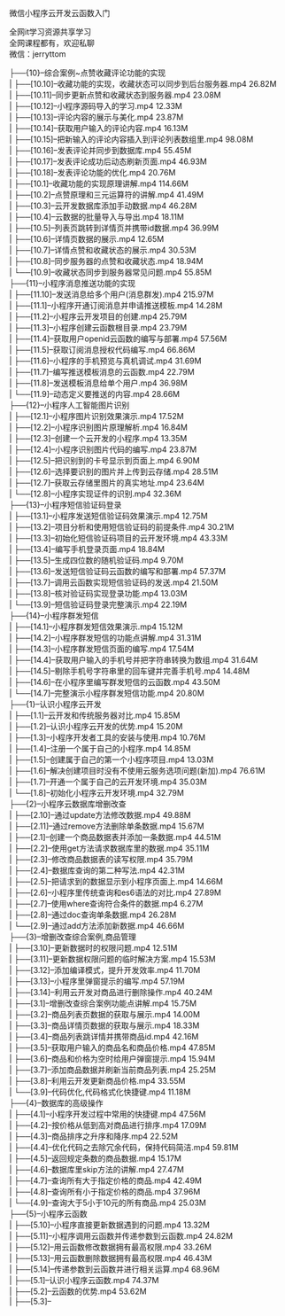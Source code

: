 微信小程序云开发云函数入门

全网it学习资源共享学习<br>全网课程都有，欢迎私聊<br>微信：jerryttom<br>

├──{10}–综合案例~点赞收藏评论功能的实现<br> | ├──[10.10]–收藏功能的实现，收藏状态可以同步到后台服务器.mp4 26.82M<br> | ├──[10.11]–同步更新点赞和收藏状态到服务器.mp4 23.08M<br> | ├──[10.12]–小程序源码导入的学习.mp4 12.33M<br> | ├──[10.13]–评论内容的展示与美化.mp4 23.87M<br> | ├──[10.14]–获取用户输入的评论内容.mp4 16.13M<br> | ├──[10.15]–把新输入的评论内容插入到评论列表数组里.mp4 98.08M<br> | ├──[10.16]–发表评论并同步到数据库.mp4 55.45M<br> | ├──[10.17]–发表评论成功后动态刷新页面.mp4 46.93M<br> | ├──[10.18]–发表评论功能的优化.mp4 20.76M<br> | ├──[10.1]–收藏功能的实现原理讲解.mp4 114.66M<br> | ├──[10.2]–点赞原理和三元运算符的讲解.mp4 41.49M<br> | ├──[10.3]–云开发数据库添加手动数据.mp4 46.28M<br> | ├──[10.4]–云数据的批量导入与导出.mp4 18.11M<br> | ├──[10.5]–列表页跳转到详情页并携带id数据.mp4 36.99M<br> | ├──[10.6]–详情页数据的展示.mp4 12.65M<br> | ├──[10.7]–详情点赞和收藏状态的展示.mp4 30.53M<br> | ├──[10.8]–同步服务器的点赞和收藏状态.mp4 18.94M<br> | └──[10.9]–收藏状态同步到服务器常见问题.mp4 55.85M<br> ├──{11}–小程序消息推送功能的实现<br> | ├──[11.10]–发送消息给多个用户(消息群发).mp4 215.97M<br> | ├──[11.1]–小程序开通订阅消息并申请推送模板.mp4 14.28M<br> | ├──[11.2]–小程序云开发项目的创建.mp4 25.79M<br> | ├──[11.3]–小程序创建云函数根目录.mp4 23.79M<br> | ├──[11.4]–获取用户openid云函数的编写与部署.mp4 57.56M<br> | ├──[11.5]–获取订阅消息授权代码编写.mp4 66.86M<br> | ├──[11.6]–小程序的手机预览与真机调试.mp4 31.69M<br> | ├──[11.7]–编写推送模板消息的云函数.mp4 22.79M<br> | ├──[11.8]–发送模板消息给单个用户.mp4 36.98M<br> | └──[11.9]–动态定义要推送的内容.mp4 28.66M<br> ├──{12}–小程序人工智能图片识别<br> | ├──[12.1]–小程序图片识别效果演示.mp4 17.52M<br> | ├──[12.2]–小程序识别图片原理解析.mp4 16.84M<br> | ├──[12.3]–创建一个云开发的小程序.mp4 13.35M<br> | ├──[12.4]–小程序识别图片代码的编写.mp4 23.87M<br> | ├──[12.5]–把识别到的卡号显示到页面上.mp4 6.90M<br> | ├──[12.6]–选择要识别的图片并上传到云存储.mp4 28.51M<br> | ├──[12.7]–获取云存储里图片的真实地址.mp4 23.64M<br> | └──[12.8]–小程序实现证件的识别.mp4 32.36M<br> ├──{13}–小程序短信验证码登录<br> | ├──[13.1]–小程序发送短信验证码效果演示.mp4 12.75M<br> | ├──[13.2]–项目分析和使用短信验证码的前提条件.mp4 30.21M<br> | ├──[13.3]–初始化短信验证码项目的云开发环境.mp4 43.33M<br> | ├──[13.4]–编写手机登录页面.mp4 18.84M<br> | ├──[13.5]–生成四位数的随机验证码.mp4 9.70M<br> | ├──[13.6]–发送短信验证码云函数的编写和部署.mp4 57.37M<br> | ├──[13.7]–调用云函数实现短信验证码的发送.mp4 21.50M<br> | ├──[13.8]–核对验证码实现登录功能.mp4 13.03M<br> | └──[13.9]–短信验证码登录完整演示.mp4 22.19M<br> ├──{14}–小程序群发短信<br> | ├──[14.1]–小程序群发短信效果演示.mp4 15.12M<br> | ├──[14.2]–小程序群发短信的功能点讲解.mp4 31.31M<br> | ├──[14.3]–小程序群发短信页面的编写.mp4 17.54M<br> | ├──[14.4]–获取用户输入的手机号并把字符串转换为数组.mp4 31.64M<br> | ├──[14.5]–剔除手机号字符串里的回车键并完善手机号.mp4 14.48M<br> | ├──[14.6]–在小程序里编写群发短信的云函数.mp4 43.50M<br> | └──[14.7]–完整演示小程序群发短信功能.mp4 20.80M<br> ├──{1}–认识小程序云开发<br> | ├──[1.1]–云开发和传统服务器对比.mp4 15.85M<br> | ├──[1.2]–认识小程序云开发的优势.mp4 15.20M<br> | ├──[1.3]–小程序开发者工具的安装与使用.mp4 10.76M<br> | ├──[1.4]–注册一个属于自己的小程序.mp4 14.85M<br> | ├──[1.5]–创建属于自己的第一个小程序项目.mp4 13.03M<br> | ├──[1.6]–解决创建项目时没有不使用云服务选项问题(新加).mp4 76.61M<br> | ├──[1.7]–开通一个属于自己的云开发环境.mp4 35.03M<br> | └──[1.8]–初始化小程序云开发环境.mp4 32.79M<br> ├──{2}–小程序云数据库增删改查<br> | ├──[2.10]–通过update方法修改数据.mp4 49.88M<br> | ├──[2.11]–通过remove方法删除单条数据.mp4 15.67M<br> | ├──[2.1]–创建一个商品数据表并添加一条数据.mp4 44.51M<br> | ├──[2.2]–使用get方法请求数据库里的数据.mp4 35.11M<br> | ├──[2.3]–修改商品数据表的读写权限.mp4 35.79M<br> | ├──[2.4]–数据库查询的第二种写法.mp4 42.31M<br> | ├──[2.5]–把请求到的数据显示到小程序页面上.mp4 14.66M<br> | ├──[2.6]–小程序里传统查询和es6语法的对比.mp4 27.89M<br> | ├──[2.7]–使用where查询符合条件的数据.mp4 6.27M<br> | ├──[2.8]–通过doc查询单条数据.mp4 26.28M<br> | └──[2.9]–通过add方法添加新数据.mp4 46.66M<br> ├──{3}–增删改查综合案例,商品管理<br> | ├──[3.10]–更新数据时的权限问题.mp4 12.51M<br> | ├──[3.11]–更新数据权限问题的临时解决方案.mp4 15.53M<br> | ├──[3.12]–添加编译模式，提升开发效率.mp4 11.70M<br> | ├──[3.13]–小程序里弹窗提示的编写.mp4 57.19M<br> | ├──[3.14]–利用云开发对商品进行删除操作.mp4 40.24M<br> | ├──[3.1]–增删改查综合案例功能点讲解.mp4 15.75M<br> | ├──[3.2]–商品列表页数据的获取与展示.mp4 14.00M<br> | ├──[3.3]–商品详情页数据的获取与展示.mp4 18.33M<br> | ├──[3.4]–商品列表跳详情并携带商品id.mp4 42.16M<br> | ├──[3.5]–获取用户输入的商品名和商品价格.mp4 47.85M<br> | ├──[3.6]–商品和价格为空时给用户弹窗提示.mp4 15.94M<br> | ├──[3.7]–添加商品数据并刷新当前商品列表.mp4 25.25M<br> | ├──[3.8]–利用云开发更新商品价格.mp4 33.55M<br> | └──[3.9]–代码优化,代码格式化快捷键.mp4 11.18M<br> ├──{4}–数据库的高级操作<br> | ├──[4.1]–小程序开发过程中常用的快捷键.mp4 47.56M<br> | ├──[4.2]–按价格从低到高对商品进行排序.mp4 17.09M<br> | ├──[4.3]–商品排序之升序和降序.mp4 22.52M<br> | ├──[4.4]–优化代码之去除冗余代码，保持代码简洁.mp4 59.81M<br> | ├──[4.5]–返回规定条数的商品数据.mp4 15.17M<br> | ├──[4.6]–数据库里skip方法的讲解.mp4 27.47M<br> | ├──[4.7]–查询所有大于指定价格的商品.mp4 42.49M<br> | ├──[4.8]–查询所有小于指定价格的商品.mp4 37.96M<br> | └──[4.9]–查询大于5小于10元的所有商品.mp4 25.03M<br> ├──{5}–小程序云函数<br> | ├──[5.10]–小程序直接更新数据遇到的问题.mp4 13.32M<br> | ├──[5.11]–小程序调用云函数并传递参数到云函数.mp4 24.82M<br> | ├──[5.12]–用云函数修改数据拥有最高权限.mp4 33.26M<br> | ├──[5.13]–用云函数删除数据拥有最高权限.mp4 46.43M<br> | ├──[5.14]–传递参数到云函数并进行相关运算.mp4 68.96M<br> | ├──[5.1]–认识小程序云函数.mp4 74.37M<br> | ├──[5.2]–云函数的优势.mp4 53.62M<br> | ├──[5.3]–